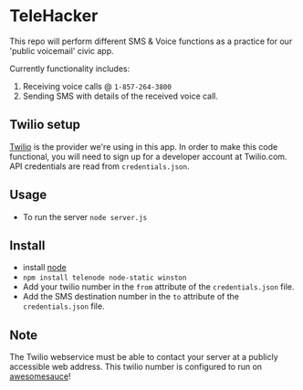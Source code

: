 TeleHacker
==========

This repo will perform different SMS & Voice functions as a practice for our 'public voicemail' civic app.

Currently functionality includes:

1. Receiving voice calls @ `1-857-264-3800`
2. Sending SMS with details of the received voice call.

Twilio setup
------------
[Twilio](http://www.twilio.com) is the provider we're using in this app.  In order to make this code functional, you will need to sign up for a developer account at Twilio.com.  API credentials are read from `credentials.json`.

Usage
-----
* To run the server `node server.js`

Install
-------

* install [node](http://nodejs.org)
* `npm install telenode node-static winston`
* Add your twilio number in the `from` attribute of the `credentials.json` file.
* Add the SMS destination number in the `to` attribute of the `credentials.json` file.

Note
----
The Twilio webservice must be able to contact your server at a publicly accessible web address.  This twilio number is configured to run on [awesomesauce](http://awesomesauce.me)!
